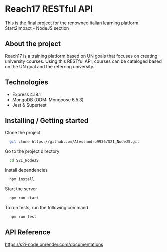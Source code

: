 # Reach17 RESTful API
This is the final project for the renowned italian learning platform Start2Impact - NodeJS section

## About the project
Reach17 is a training platform based on UN goals that focuses on creating university courses. Using this RESTful API, courses can be cataloged based on the UN goal and the referring university.
## Technologies
- Express 4.18.1
- MongoDB (ODM: Mongoose 6.5.3)
- Jest & Supertest

## Installing / Getting started

Clone the project

```bash
  git clone https://github.com/Alessandro9936/S2I_NodeJS.git
```

Go to the project directory

```bash
  cd S2I_NodeJS
```

Install dependencies

```bash
  npm install
```

Start the server

```bash
  npm run start
```
To run tests, run the following command

```bash
  npm run test
```

## API Reference
https://s2i-node.onrender.com/documentations

